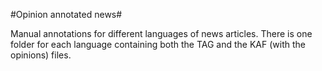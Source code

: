 #Opinion annotated news#

Manual annotations for different languages of news articles. There is one folder for each language containing
both the TAG and the KAF (with the opinions) files.

